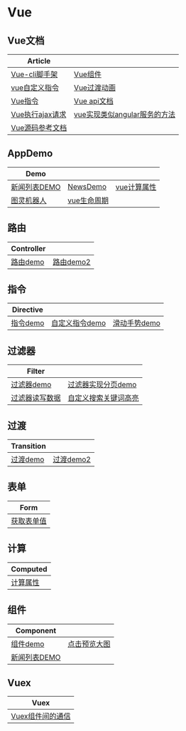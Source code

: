 # Vue

## Vue文档
| Article | |
| --------- | --------- |
|[Vue-cli脚手架](https://github.com/Wscats/vue-demo/issues/2)|[Vue组件](https://github.com/Wscats/vue-demo/issues/3)|
|[vue自定义指令](https://github.com/Wscats/vue-demo/issues/8)|[Vue过渡动画](https://github.com/Wscats/vue-demo/issues/9)|
|[Vue指令](https://github.com/Wscats/vue-demo/issues/7)|[Vue api文档](https://github.com/Wscats/vue-demo/issues/6)|
|[Vue执行ajax请求](https://github.com/Wscats/vue-demo/issues/5)|[vue实现类似angular服务的方法](https://github.com/Wscats/vue-demo/issues/4)|
|[Vue源码参考文档](https://github.com/Wscats/vue-demo/issues/10)||

## AppDemo
| Demo | | |
| --------- | --------- | --------- |
|[新闻列表DEMO](https://wscats.github.io/vue-demo/新闻列表.html)|[NewsDemo](https://wscats.github.io/vue-demo/news/index.html)|[vue计算属性](https://wscats.github.io/vue-demo/vue计算属性.html)|
|[图灵机器人](https://wscats.github.io/vue-demo/图灵机器人.html)|[vue生命周期](https://wscats.github.io/vue-demo/vue生命周期.html)||

## 路由
| Controller | |
| --------- | --------- |
|[路由demo](https://wscats.github.io/vue-demo/路由.html)|[路由demo2](https://wscats.github.io/vue-demo/路由2.html)|


## 指令
| Directive | | |
| --------- | --------- | --------- |
|[指令demo](https://wscats.github.io/vue-demo/指令.html)|[自定义指令demo](https://wscats.github.io/vue-demo/自定义指令.html)|[滑动手势demo](https://wscats.github.io/vue-demo/滑动手势指令.html)|


## 过滤器
| Filter ||
| --------- | --------- |
|[过滤器demo](https://wscats.github.io/vue-demo/过滤器.html)|[过滤器实现分页demo](https://wscats.github.io/vue-demo/vue使用过滤器实现分页.html)|
|[过滤器读写数据](https://wscats.github.io/vue-demo/vue过滤器读写数据.html)|[自定义搜索关键词高亮](https://wscats.github.io/vue-demo/自定义搜索关键词高亮.html)|

## 过渡
| Transition | |
| --------- | --------- |
|[过渡demo](https://wscats.github.io/vue-demo/过渡.html)|[过渡demo2](https://wscats.github.io/vue-demo/过渡2.html)|

## 表单
| Form |
| --------- |
|[获取表单值](https://wscats.github.io/vue-demo/vue获取表单值.html)|

## 计算
| Computed |
| --------- |
|[计算属性](https://wscats.github.io/vue-demo/vue计算属性.html)|

## 组件
| Component ||
| --------- | --------- |
|[组件demo](https://wscats.github.io/vue-demo/组件.html)|[点击预览大图](https://wscats.github.io/vue-demo/预览图片.html)|
|[新闻列表DEMO](https://wscats.github.io/vue-demo/新闻列表.html)||

## Vuex
| Vuex |
| --------- |
|[Vuex组件间的通信](https://wscats.github.io/vue-demo/vuex组件间的通信demo.html)|
